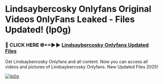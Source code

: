 # Lindsaybercosky Onlyfans Original Videos 0nlyFans Leaked - Files Updated! (lp0g)

<h3>🔴 CLICK HERE 🌐==►► <a href="https://tinyurl.com/2m67pmp6" rel="nofollow">Lindsaybercosky Onlyfans Updated Files</a></h3>

Get Lindsaybercosky Onlyfans and all content. Now you can access all videos and pictures of Lindsaybercosky Onlyfans. New Updated Files 2025!

[![lp0g](https://i.imgur.com/H4QAA4z.gif)](https://tinyurl.com/2m67pmp6)